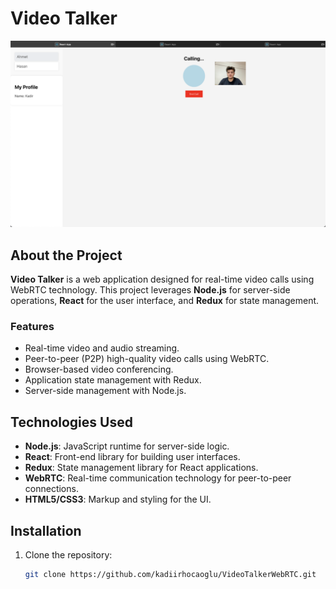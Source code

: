 # Video Talker

![Local Stream](https://github.com/kadiirhocaoglu/VideoTalkerWebRTC/blob/main/forReadMe/images/localStream.png)

## About the Project
**Video Talker** is a web application designed for real-time video calls using WebRTC technology. This project leverages **Node.js** for server-side operations, **React** for the user interface, and **Redux** for state management.

### Features
- Real-time video and audio streaming.
- Peer-to-peer (P2P) high-quality video calls using WebRTC.
- Browser-based video conferencing.
- Application state management with Redux.
- Server-side management with Node.js.

## Technologies Used

- **Node.js**: JavaScript runtime for server-side logic.
- **React**: Front-end library for building user interfaces.
- **Redux**: State management library for React applications.
- **WebRTC**: Real-time communication technology for peer-to-peer connections.
- **HTML5/CSS3**: Markup and styling for the UI.

## Installation

1. Clone the repository:

   ```bash
   git clone https://github.com/kadiirhocaoglu/VideoTalkerWebRTC.git


